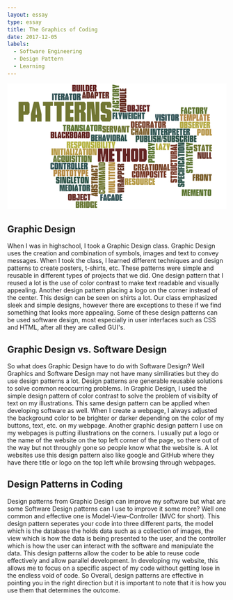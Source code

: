 ```yaml
---
layout: essay
type: essay
title: The Graphics of Coding
date: 2017-12-05
labels:
  - Software Engineering
  - Design Pattern
  - Learning
---
```


<img class="ui medium left floated image" src="../images/design_patterns.png">

## Graphic Design

  When I was in highschool, I took a Graphic Design class. Graphic Design uses the creation and combination of symbols, images and text to convey messages. When I took the class, I learned different techniques and design patterns to create posters, t-shirts, etc. These patterns were simple and reusable in different types of projects that we did. One design pattern that I reused a lot is the use of color contrast to make text readable and visually appealing. Another design pattern placing a logo on the corner instead of the center. This design can be seen on shirts a lot. Our class emphasized sleek and simple designs, however there are exceptions to these if we find something that looks more appealing. Some of these design patterns can be used software design, most especially in user interfaces such as CSS and HTML, after all they are called GUI's. 
 
## Graphic Design vs. Software Design
  
  So what does Graphic Design have to do with Software Design? Well Graphics and Software Design may not have many similiraties but they do use design patterns a lot. Design patterns are generable reusable solutions to solve common reoccurring problems. In Graphic Design, I used the simple design pattern of color contrast to solve the problem of visibilty of text on my illustrations. This same design pattern can be applied when developing software as well. When I create a webpage, I always adjusted the background color to be brighter or darker depending on the color of my buttons, text, etc. on my webpage. Another graphic design pattern I use on my webpages is putting illustrations on the corners. I usually put a logo or the name of the website on the top left corner of the page, so there out of the way but not throughly gone so people know what the website is. A lot websites use this design pattern also like google and GitHub where they have there title or logo on the top left while browsing through webpages. 
   
##  Design Patterns in Coding 

  Design patterns from Graphic Design can improve my software but what are some Software Design patterns can I use to improve it some more? Well one common and effective one is Model-View-Controller (MVC for short). This design pattern seperates your code into three different parts, the model which is the database the holds data such as a collection of images, the view which is how the data is being presented to the user, and the controller which is how the user can interact with the software and manipulate the data. This design patterns allow the coder to be able to reuse code effectively and allow parallel development. In developing my website, this allows me to focus on a specific aspect of my code without getting lose in the endless void of code. So Overall, design patterns are effective in pointing you in the right direction but it is important to note that it is how you use them that determines the outcome.

